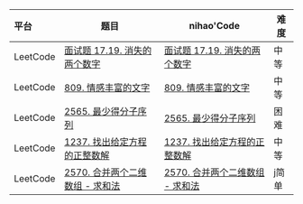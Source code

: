 



| 平台     | 题目                                                         | nihao'Code                                                   | 难度  |
| :------- | ------------------------------------------------------------ | ------------------------------------------------------------ | ----- |
| LeetCode | [面试题 17.19. 消失的两个数字](https://leetcode.cn/problems/missing-two-lcci/) | [面试题 17.19. 消失的两个数字](https://github.com/xuhaodong1/nihao_algorithm_notes/blob/d0062c90250bcfd6c9adfc1784972cd78c8d6b63/LeetCode/DoublePointer.swift#L13-L26) | 中等  |
| LeetCode | [809. 情感丰富的文字](https://leetcode.cn/problems/expressive-words/) | [809. 情感丰富的文字](https://github.com/xuhaodong1/nihao_algorithm_notes/blob/1d688da802e63f52d50495d4f681bdf4bad3431a/LeetCode/DoublePointer.swift#L28-L54) | 中等  |
| LeetCode | [2565. 最少得分子序列](https://leetcode.cn/problems/subsequence-with-the-minimum-score/description/) | [2565. 最少得分子序列](https://github.com/xuhaodong1/nihao_algorithm_notes/blob/3e8d61ba117ba21b7013f4f21ae9497d9adc030d/LeetCode/DoublePointer.swift#L56-L77) | 困难  |
| LeetCode | [1237. 找出给定方程的正整数解](https://leetcode.cn/problems/find-positive-integer-solution-for-a-given-equation/) | [1237. 找出给定方程的正整数解](https://github.com/xuhaodong1/nihao_algorithm_notes/blob/ef76d793ba879d8db1022a8ee76ef37facc68226/LeetCode/DoublePointer.swift#L83-L100) | 中等  |
| LeetCode | [2570. 合并两个二维数组 - 求和法](https://leetcode.cn/problems/merge-two-2d-arrays-by-summing-values/description/) | [2570. 合并两个二维数组 - 求和法](https://github.com/xuhaodong1/nihao_algorithm_notes/blob/3152e43ea0b95be57416aad934b5a77381743cfb/LeetCode/DoublePointer.swift#L102-L127) | j简单 |

